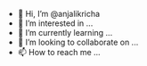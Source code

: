 - 👋 Hi, I’m @anjalikricha
- 👀 I’m interested in ...
- 🌱 I’m currently learning ...
- 💞️ I’m looking to collaborate on ...
- 📫 How to reach me ...

<!---
anjalikricha/anjalikricha is a ✨ special ✨ repository because its `README.md` (this file) appears on your GitHub profile.
You can click the Preview link to take a look at your changes.
--->
